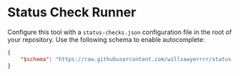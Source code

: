 # Status Check Runner

Configure this tool with a `status-checks.json` configuration file in the root of your repository.
Use the following schema to enable autocomplete:

```json
{
    "$schema": "https://raw.githubusercontent.com/willsawyerrrr/status-check-runner/main/config-schema.json"
}
```
